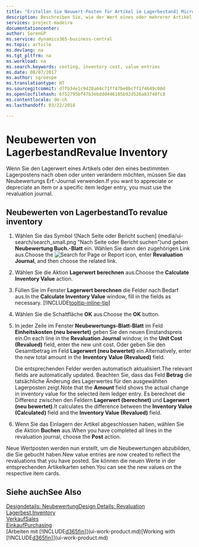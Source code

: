 ```yaml
---
title: "Erstellen Sie Neuwert-Posten für Artikel im Lagerbestand| Microsoft Docs"
description: Beschreiben Sie, wie der Wert eines oder mehrerer Artikel im Lager abgeschrieben oder neu bewertet wird, indem Sie den aktuellen, berechneten Wert buchen.
services: project-madeira
documentationcenter: 
author: SorenGP
ms.service: dynamics365-business-central
ms.topic: article
ms.devlang: na
ms.tgt_pltfrm: na
ms.workload: na
ms.search.keywords: costing, inventory cost, value entries
ms.date: 08/07/2017
ms.author: sgroespe
ms.translationtype: HT
ms.sourcegitcommit: d7fb34e1c9428a64c71ff47be8bcff174649c00d
ms.openlocfilehash: 6f52795bf47b3ebddd446105b92d526a83748fc8
ms.contentlocale: de-ch
ms.lasthandoff: 03/22/2018

---
```

# <a name="revalue-inventory"></a><span data-ttu-id="e393f-103">Neubewerten von Lagerbestand</span><span class="sxs-lookup"><span data-stu-id="e393f-103">Revalue Inventory</span></span>
<span data-ttu-id="e393f-104">Wenn Sie den Lagerwert eines Artikels oder den eines bestimmten Lagerpostens nach oben oder unten verändern möchten, müssen Sie das Neubewertungs Erf.-Journal verwenden.</span><span class="sxs-lookup"><span data-stu-id="e393f-104">If you want to appreciate or depreciate an item or a specific item ledger entry, you must use the revaluation journal.</span></span>

## <a name="to-revalue-inventory"></a><span data-ttu-id="e393f-105">Neubewerten von Lagerbestand</span><span class="sxs-lookup"><span data-stu-id="e393f-105">To revalue inventory</span></span>
1. <span data-ttu-id="e393f-106">Wählen Sie das Symbol ![Nach Seite oder Bericht suchen] (media/ui-search/search_small.png "Nach Seite oder Bericht suchen")und geben **Neubewertung Buch.-Blatt** ein. Wählen Sie dann den zugehörigen Link aus.</span><span class="sxs-lookup"><span data-stu-id="e393f-106">Choose the ![Search for Page or Report](media/ui-search/search_small.png "Search for Page or Report icon") icon, enter **Revaluation Journal**, and then choose the related link.</span></span>
2. <span data-ttu-id="e393f-107">Wählen Sie die Aktion **Lagerwert berechnen** aus.</span><span class="sxs-lookup"><span data-stu-id="e393f-107">Choose the **Calculate Inventory Value** action.</span></span>
3. <span data-ttu-id="e393f-108">Füllen Sie im Fenster **Lagerwert berechnen** die Felder nach Bedarf aus.</span><span class="sxs-lookup"><span data-stu-id="e393f-108">In the **Calculate Inventory Value** window, fill in the fields as necessary.</span></span> [!INCLUDE[tooltip-inline-tip](includes/tooltip-inline-tip_md.md)]
4. <span data-ttu-id="e393f-109">Wählen Sie die Schaltfläche **OK** aus.</span><span class="sxs-lookup"><span data-stu-id="e393f-109">Choose the **OK** button.</span></span>
5. <span data-ttu-id="e393f-110">In jeder Zeile im Fenster **Neubewertungs-Blatt-Blatt** im Feld **Einheitskosten (neu bewertet)** geben Sie den neuen Einstandspreis ein.</span><span class="sxs-lookup"><span data-stu-id="e393f-110">On each line in the **Revaluation Journal** window, in the **Unit Cost (Revalued)** field, enter the new unit cost.</span></span> <span data-ttu-id="e393f-111">Oder geben Sie den Gesamtbetrag im Feld **Lagerwert (neu bewertet)** ein.</span><span class="sxs-lookup"><span data-stu-id="e393f-111">Alternatively, enter the new total amount in the **Inventory Value (Revalued)** field.</span></span>

    <span data-ttu-id="e393f-112">Die entsprechenden Felder werden automatisch aktualisiert.</span><span class="sxs-lookup"><span data-stu-id="e393f-112">The relevant fields are automatically updated.</span></span> <span data-ttu-id="e393f-113">Beachten Sie, dass das Feld **Betrag** die tatsächliche Änderung des Lagerwertes für den ausgewählten Lagerposten zeigt.</span><span class="sxs-lookup"><span data-stu-id="e393f-113">Note that the **Amount** field shows the actual change in inventory value for the selected item ledger entry.</span></span> <span data-ttu-id="e393f-114">Es berechnet die Differenz zwischen den Feldern **Lagerwert (berechnet)** und **Lagerwert (neu bewertet)**.</span><span class="sxs-lookup"><span data-stu-id="e393f-114">It calculates the difference between the **Inventory Value (Calculated)** field and the **Inventory Value (Revalued)** field.</span></span>
6. <span data-ttu-id="e393f-115">Wenn Sie das Einlagern der Artikel abgeschlossen haben, wählen Sie die Aktion **Buchen** aus.</span><span class="sxs-lookup"><span data-stu-id="e393f-115">When you have completed all lines in the revaluation journal, choose the **Post** action.</span></span>

<span data-ttu-id="e393f-116">Neue Wertposten werden nun erstellt, um die Neubewertungen abzubilden, die Sie gebucht haben.</span><span class="sxs-lookup"><span data-stu-id="e393f-116">New value entries are now created to reflect the revaluations that you have posted.</span></span> <span data-ttu-id="e393f-117">Sie können die neuen Werte in der entsprechenden Artikelkarten sehen.</span><span class="sxs-lookup"><span data-stu-id="e393f-117">You can see the new values on the respective item cards.</span></span>

## <a name="see-also"></a><span data-ttu-id="e393f-118">Siehe auch</span><span class="sxs-lookup"><span data-stu-id="e393f-118">See Also</span></span>
[<span data-ttu-id="e393f-119">Designdetails: Neubewertung</span><span class="sxs-lookup"><span data-stu-id="e393f-119">Design Details: Revaluation</span></span>](design-details-revaluation.md)  
[<span data-ttu-id="e393f-120">Lagerbest.</span><span class="sxs-lookup"><span data-stu-id="e393f-120">Inventory</span></span>](inventory-manage-inventory.md)  
[<span data-ttu-id="e393f-121">Verkauf</span><span class="sxs-lookup"><span data-stu-id="e393f-121">Sales</span></span>](sales-manage-sales.md)  
[<span data-ttu-id="e393f-122">Einkauf</span><span class="sxs-lookup"><span data-stu-id="e393f-122">Purchasing</span></span>](purchasing-manage-purchasing.md)  
<span data-ttu-id="e393f-123">[Arbeiten mit [!INCLUDE[d365fin](includes/d365fin_md.md)]](ui-work-product.md)</span><span class="sxs-lookup"><span data-stu-id="e393f-123">[Working with [!INCLUDE[d365fin](includes/d365fin_md.md)]](ui-work-product.md)</span></span>

